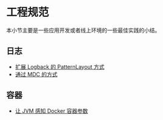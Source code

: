 # 工程规范
本小节主要是一些应用开发或者线上环境的一些最佳实践的小结。

## 日志
- [扩展 Logback 的 PatternLayout 方式](patternLayout.md)
- [通过 MDC 的方式](MDC.md)

## 容器
- [让 JVM 感知 Docker 容器参数](jvm-docker.md)